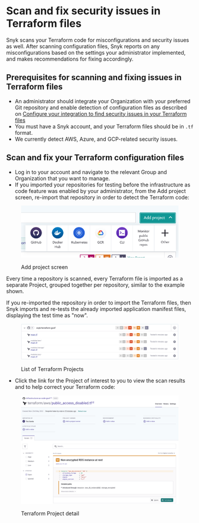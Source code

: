 # Scan and fix security issues in Terraform files

Snyk scans your Terraform code for misconfigurations and security issues as well. After scanning configuration files, Snyk reports on any misconfigurations based on the settings your administrator implemented, and makes recommendations for fixing accordingly.

## Prerequisites for scanning and fixing issues in Terraform files

* An administrator should integrate your Organization with your preferred Git repository and enable detection of configuration files as described on [Configure your integration to find security issues in your Terraform files](../../../scan-infrastructure/snyk-infrastructure-as-code/scan-terraform-files/configure-your-integration-to-find-security-issues-in-your-terraform-filess.md)
* You must have a Snyk account, and your Terraform files should be in `.tf` format.
* We currently detect AWS, Azure, and GCP-related security issues.

## Scan and fix your Terraform configuration files

* Log in to your account and navigate to the relevant Group and Organization that you want to manage.
* If you  imported your repositories for testing before the infrastructure as code feature was enabled by your administrator, from the Add project screen, re-import that repository in order to detect the Terraform code:

<figure><img src="../../../.gitbook/assets/screenshot_2020-07-09_at_12.44.03 (1) (1) (3) (3) (2) (1) (1) (1) (1) (1) (1) (1) (1) (1) (1) (1) (1) (1) (1) (1) (1) (1) (1) (1) (1) (1) (1) (1) (1) (1) (1) (1) (1) (1) (1) (1) (1) (1) (1) (1) (1) (1) (1) (1) (1) (1) (1) (1) (1) (1) (1) (1) (1)   (5).png" alt="Add project screen"><figcaption><p>Add project screen</p></figcaption></figure>

Every time a repository is scanned, every Terraform file is imported as a separate Project, grouped together per repository, similar to the example shown.

If you re-imported the repository in order to import the Terraform files, then Snyk imports and re-tests the already imported application manifest files, displaying the test time as "now".

<figure><img src="../../../.gitbook/assets/image (205).png" alt="List of Terraform Projects"><figcaption><p>List of Terraform Projects</p></figcaption></figure>

* Click the link for the Project of interest to you to view the scan results and to help correct your Terraform code:

<figure><img src="../../../.gitbook/assets/image (340) (1).png" alt="Terraform Project detail"><figcaption><p>Terraform Project detail</p></figcaption></figure>
